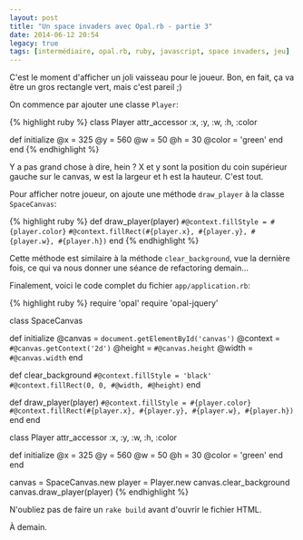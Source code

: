 ```yaml
---
layout: post
title: "Un space invaders avec Opal.rb - partie 3"
date: 2014-06-12 20:54
legacy: true
tags: [intermédiaire, opal.rb, ruby, javascript, space invaders, jeu]
---
```




C'est le moment d'afficher un joli vaisseau pour le joueur. Bon, en fait,
ça va être un gros rectangle vert, mais c'est pareil ;)

<!-- more -->

On commence par ajouter une classe `Player`:

{% highlight ruby %}
class Player
  attr_accessor :x, :y, :w, :h, :color

  def initialize
    @x = 325
    @y = 560
    @w = 50
    @h = 30
    @color = 'green'
  end
end
{% endhighlight %}

Y a pas grand chose à dire, hein ? X et y sont la position du coin supérieur
gauche sur le canvas, w est la largeur et h est la hauteur. C'est tout.

Pour afficher notre joueur, on ajoute une méthode `draw_player` à la classe
`SpaceCanvas`:

{% highlight ruby %}
  def draw_player(player)
    `#@context.fillStyle = #{player.color}`
    `#@context.fillRect(#{player.x}, #{player.y}, #{player.w}, #{player.h})`
  end
{% endhighlight %}

Cette méthode est similaire à la méthode `clear_background`, vue la dernière
fois, ce qui va nous donner une séance de refactoring demain…

Finalement, voici le code complet du fichier `app/application.rb`:

{% highlight ruby %}
require 'opal'
require 'opal-jquery'

class SpaceCanvas

  def initialize
    @canvas  = `document.getElementById('canvas')`
    @context = `#@canvas.getContext('2d')`
    @height  = `#@canvas.height`
    @width   = `#@canvas.width`
  end

  def clear_background
    `#@context.fillStyle = 'black'`
    `#@context.fillRect(0, 0, #@width, #@height)`
  end

  def draw_player(player)
    `#@context.fillStyle = #{player.color}`
    `#@context.fillRect(#{player.x}, #{player.y}, #{player.w}, #{player.h})`
  end
end

class Player
  attr_accessor :x, :y, :w, :h, :color

  def initialize
    @x = 325
    @y = 560
    @w = 50
    @h = 30
    @color = 'green'
  end
end

canvas = SpaceCanvas.new
player = Player.new
canvas.clear_background
canvas.draw_player(player)
{% endhighlight %}

N'oubliez pas de faire un `rake build` avant d'ouvrir le fichier HTML.



À demain.


